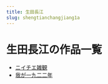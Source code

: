 ```yaml
---
title: 生田長江
slug: shengtianchangjiang1a
---
```


# 生田長江の作品一覧

- [ニイチエ雑観](niichiezaguand7)
- [我が一九二二年](wogayijiuererniana6)
